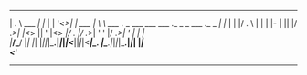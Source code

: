  ___        _    ___  _  _       __ __                                             _   
| . \ ___ _| |_ | | '<_>| | ___ |  \  \ ___ ._ _  ___  ___  ___ ._ _ _  ___ ._ _ _| |_ 
| | |/ . \ | |  | |- | || |/ ._>|     |<_> || ' |<_> |/ . |/ ._>| ' ' |/ ._>| ' | | |  
|___/\___/ |_|  |_|  |_||_|\___.|_|_|_|<___||_|_|<___|\_. |\___.|_|_|_|\___.|_|_| |_|  
                                                      <___'                            
________________________________________________________________________________________
